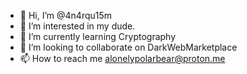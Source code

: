 - 👋 Hi, I’m @4n4rqu15m
- 👀 I’m interested in my dude.
- 🌱 I’m currently learning Cryptography
- 💞️ I’m looking to collaborate on DarkWebMarketplace  
- 📫 How to reach me alonelypolarbear@proton.me

<!---
4n4rqu15m/4n4rqu15m is a ✨ special ✨ repository because its `README.md` (this file) appears on your GitHub profile.
You can click the Preview link to take a look at your changes.
--->
